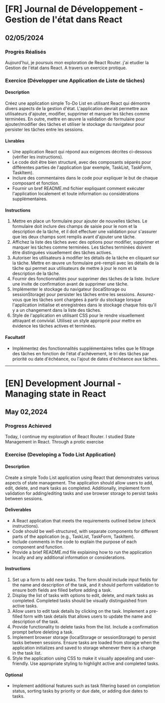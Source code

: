 # [FR] Journal de Développement - Gestion de l'état dans React

## 02/05/2024

### Progrès Réalisés

Aujourd'hui, je poursuis mon exploration de React Router. j'ai etudier la Gestion de l'état dans React.
A travers un exercice protique.

### Exercice (Développer une Application de Liste de tâches)

#### Description

Créez une application simple To-Do List en utilisant React qui démontre divers aspects de la gestion d'état. L'application devrait permettre aux utilisateurs d'ajouter, modifier, supprimer et marquer les tâches comme terminées. En outre, mettre en œuvre la validation de formulaire pour ajouter/modifier des tâches et utiliser le stockage du navigateur pour persister les tâches entre les sessions.

#### Livrables

- Une application React qui répond aux exigences décrites ci-dessous (vérifier les instructions).
- Le code doit être bien structuré, avec des composants séparés pour différentes parties de l'application (par exemple, TaskList, TaskForm, TaskItem).
- Inclure des commentaires dans le code pour expliquer le but de chaque composant et fonction.
- Fournir un bref README.md fichier expliquant comment exécuter l'application localement et toute information ou considérations supplémentaires.

#### Instructions

1. Mettre en place un formulaire pour ajouter de nouvelles tâches. Le formulaire doit inclure des champs de saisie pour le nom et la description de la tâche, et il doit effectuer une validation pour s'assurer que les deux champs sont remplis avant d'ajouter une tâche.
2. Affichez la liste des tâches avec des options pour modifier, supprimer et marquer les tâches comme terminées. Les tâches terminées doivent être distinguées visuellement des tâches actives.
3. Autoriser les utilisateurs à modifier les détails de la tâche en cliquant sur la tâche. Mettre en œuvre un formulaire pré-rempli avec les détails de la tâche qui permet aux utilisateurs de mettre à jour le nom et la description de la tâche.
4. Fournir des fonctionnalités pour supprimer des tâches de la liste. Inclure une invite de confirmation avant de supprimer une tâche.
5. Implémenter le stockage du navigateur (localStorage ou sessionStorage) pour persister les tâches entre les sessions. Assurez-vous que les tâches sont chargées à partir du stockage lorsque l'application initialise et enregistrées dans le stockage chaque fois qu'il y a un changement dans la liste des tâches.
6. Style de l'application en utilisant CSS pour le rendre visuellement attrayant et convivial. Utilisez un style approprié pour mettre en évidence les tâches actives et terminées.

#### Facultatif

- Implémentez des fonctionnalités supplémentaires telles que le filtrage des tâches en fonction de l'état d'achèvement, le tri des tâches par priorité ou date d'échéance, ou l'ajout de dates d'échéance aux tâches.

---

# [EN] Development Journal - Managing state in React

## May 02,2024

### Progress Achieved

Today, I continue my exploration of React Router. I studied State Management in React.
Through a protic exercise

### Exercise (Developing a Todo List Application)

#### Description

Create a simple Todo List application using React that demonstrates various aspects of state management. The application should allow users to add, edit, delete, and mark tasks as completed. Additionally, implement form validation for adding/editing tasks and use browser storage to persist tasks between sessions.

#### Deliverables

- A React application that meets the requirements outlined below (check instructions).
- Code should be well-structured, with separate components for different parts of the application (e.g., TaskList, TaskForm, TaskItem).
- Include comments in the code to explain the purpose of each component and function.
- Provide a brief README.md file explaining how to run the application locally and any additional information or considerations.

#### Instructions

1. Set up a form to add new tasks. The form should include input fields for the name and description of the task, and it should perform validation to ensure both fields are filled before adding a task.
2. Display the list of tasks with options to edit, delete, and mark tasks as completed. Completed tasks should be visually distinguished from active tasks.
3. Allow users to edit task details by clicking on the task. Implement a pre-filled form with task details that allows users to update the name and description of the task.
4. Provide functionality to delete tasks from the list. Include a confirmation prompt before deleting a task.
5. Implement browser storage (localStorage or sessionStorage) to persist tasks between sessions. Ensure tasks are loaded from storage when the application initializes and saved to storage whenever there is a change in the task list.
6. Style the application using CSS to make it visually appealing and user-friendly. Use appropriate styling to highlight active and completed tasks.

#### Optional

- Implement additional features such as task filtering based on completion status, sorting tasks by priority or due date, or adding due dates to tasks.
